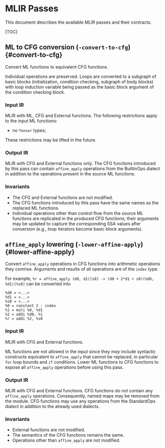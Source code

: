 # MLIR Passes

This document describes the available MLIR passes and their contracts.

[TOC]

## ML to CFG conversion (`-convert-to-cfg`) {#convert-to-cfg}

Convert ML functions to equivalent CFG functions.

Individual operations are preserved. Loops are converted to a subgraph of basic
blocks (initialization, condition checking, subgraph of body blocks) with loop
induction variable being passed as the basic block argument of the condition
checking block.

### Input IR

MLIR with ML, CFG and External functions. The following restrictions apply to
the input ML functions:

-   no `Tensor` types;

These restrictions may be lifted in the future.

### Output IR

MLIR with CFG and External functions only. The CFG functions introduced by this
pass can contain `affine_apply` operations from the BuiltinOps dialect in
addition to the operations present in the source ML functions.

### Invariants

-   The CFG and External functions are not modified.
-   The CFG functions introduced by this pass have the same names as the
    replaced ML functions.
-   Individual operations other than control flow from the source ML functions
    are replicated in the produced CFG functions; their arguments may be updated
    to capture the corresponding SSA values after conversion (e.g., loop
    iterators become basic block arguments).

## `affine_apply` lowering (`-lower-affine-apply`) {#lower-affine-apply}

Convert `affine_apply` operations in CFG functions into arithmetic operations
they comrise. Arguments and results of all operations are of the `index` type.

For example, `%r = affine_apply (d0, d1)[s0] -> (d0 + 2*d1 + s0)(%d0, %d1)[%s0]`
can be converted into

```mlir
%d0 = <...>
%d1 = <...>
%s0 = <...>
%0 = constant 2 : index
%1 = muli %0, %d1
%2 = addi %d0, %1
%r = addi %2, %s0
```

### Input IR

MLIR with CFG and External functions.

ML functions are not allowed in the input since they *may* include syntactic
constructs equivalent to `affine_apply` that cannot be replaced, in particular
`for` loop bounds and `if` conditions. Lower ML functions to CFG functions to
expose all `affine_apply` operations before using this pass.

### Output IR

MLIR with CFG and External functions. CFG functions do not contain any
`affine_apply` operations. Consequently, named maps may be removed from the
module. CFG functions may use any operations from the StandardOps dialect in
addition to the already used dialects.

### Invariants

-   External functions are not modified.
-   The semantics of the CFG functions remains the same.
-   Operations other than `affine_apply` are not modified.
